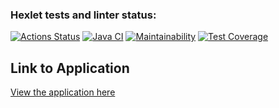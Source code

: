 ### Hexlet tests and linter status:
[![Actions Status](https://github.com/ArsenHandzhyan/java-project-99/actions/workflows/hexlet-check.yml/badge.svg)](https://github.com/ArsenHandzhyan/java-project-99/actions)
[![Java CI](https://github.com/ArsenHandzhyan/java-project-99/actions/workflows/main.yml/badge.svg)](https://github.com/ArsenHandzhyan/java-project-99/actions/workflows/main.yml)
[![Maintainability](https://api.codeclimate.com/v1/badges/85ed905ebf8e023452b3/maintainability)](https://codeclimate.com/github/ArsenHandzhyan/java-project-99/maintainability)
[![Test Coverage](https://api.codeclimate.com/v1/badges/85ed905ebf8e023452b3/test_coverage)](https://codeclimate.com/github/ArsenHandzhyan/java-project-99/test_coverage)

## Link to Application
[View the application here](https://java-project-99-mgaq.onrender.com/)
